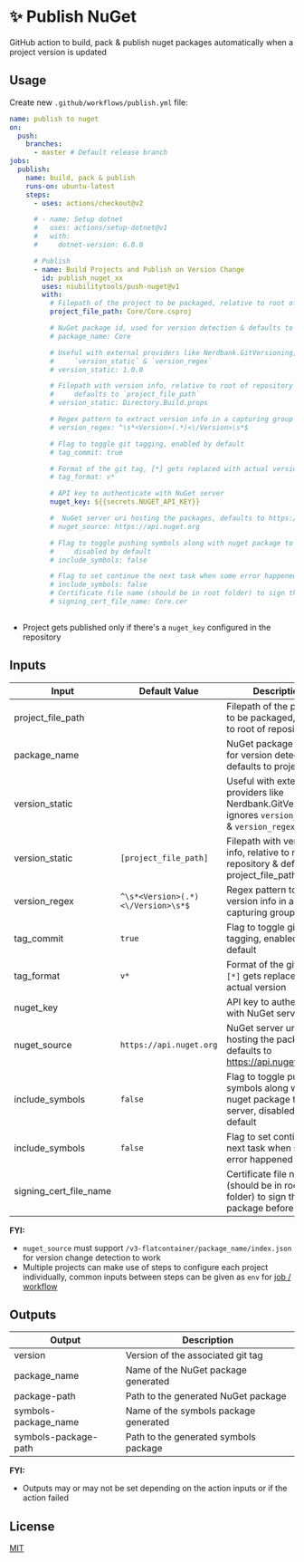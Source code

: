 # ✨ Publish NuGet

GitHub action to build, pack & publish nuget packages automatically when a project version is updated

## Usage

Create new `.github/workflows/publish.yml` file:

```yml
name: publish to nuget
on:
  push:
    branches:
      - master # Default release branch
jobs:
  publish:
    name: build, pack & publish
    runs-on: ubuntu-latest
    steps:
      - uses: actions/checkout@v2

      # - name: Setup dotnet
      #   uses: actions/setup-dotnet@v1
      #   with:
      #     dotnet-version: 6.0.0

      # Publish
      - name: Build Projects and Publish on Version Change
        id: publish_nuget_xx
        uses: niubilitytools/push-nuget@v1
        with:
          # Filepath of the project to be packaged, relative to root of repository
          project_file_path: Core/Core.csproj

          # NuGet package id, used for version detection & defaults to project name
          # package_name: Core

          # Useful with external providers like Nerdbank.GitVersioning, ignores
          #     `version_static` & `version_regex`
          # version_static: 1.0.0

          # Filepath with version info, relative to root of repository &
          #     defaults to `project_file_path`
          # version_static: Directory.Build.props

          # Regex pattern to extract version info in a capturing group
          # version_regex: ^\s*<Version>(.*)<\/Version>\s*$

          # Flag to toggle git tagging, enabled by default
          # tag_commit: true

          # Format of the git tag, [*] gets replaced with actual version
          # tag_format: v*

          # API key to authenticate with NuGet server
          nuget_key: ${{secrets.NUGET_API_KEY}}

          #  NuGet server uri hosting the packages, defaults to https://api.nuget.org
          # nuget_source: https://api.nuget.org

          # Flag to toggle pushing symbols along with nuget package to the server,
          #     disabled by default
          # include_symbols: false

          # Flag to set continue the next task when some error happened
          # include_symbols: false
          # Certificate file name (should be in root folder) to sign the package before upload
          # signing_cert_file_name: Core.cer
 
```

- Project gets published only if there's a `nuget_key` configured in the repository

## Inputs

Input | Default Value | Description
--- | --- | ---
project_file_path | | Filepath of the project to be packaged, relative to root of repository
package_name | | NuGet package id, used for version detection & defaults to project name
version_static| | Useful with external providers like Nerdbank.GitVersioning, ignores `version_static` & `version_regex`
version_static | `[project_file_path]` | Filepath with version info, relative to root of repository & defaults to project_file_path
version_regex | `^\s*<Version>(.*)<\/Version>\s*$` | Regex pattern to extract version info in a capturing group
tag_commit | `true` | Flag to toggle git tagging, enabled by default
tag_format | `v*` | Format of the git tag, `[*]` gets replaced with actual version
nuget_key | | API key to authenticate with NuGet server
nuget_source | `https://api.nuget.org` | NuGet server uri hosting the packages, defaults to <https://api.nuget.org>
include_symbols | `false` | Flag to toggle pushing symbols along with nuget package to the server, disabled by default
include_symbols  | `false` | Flag to set continue the next task when some error happened
signing_cert_file_name||Certificate file name (should be in root folder) to sign the package before upload
**FYI:**

- `nuget_source` must support `/v3-flatcontainer/package_name/index.json` for version change detection to work
- Multiple projects can make use of steps to configure each project individually, common inputs between steps can be given as `env` for [job / workflow](https://help.github.com/en/actions/automating-your-workflow-with-github-actions/workflow-syntax-for-github-actions#env)

## Outputs

Output | Description
--- | ---
version | Version of the associated git tag
package_name | Name of the NuGet package generated
package-path | Path to the generated NuGet package
symbols-package_name | Name of the symbols package generated
symbols-package-path | Path to the generated symbols package

**FYI:**

- Outputs may or may not be set depending on the action inputs or if the action failed

## License

[MIT](LICENSE)
